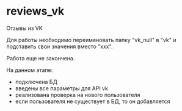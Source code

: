 # reviews_vk
Отзывы из VK

Для работы необходимо переименовать папку "vk_null" в "vk" и подставить свои значения вместо "xxx".

Работа еще не закончена.

На данном этапе:
- подключена БД
- введены все параметры для API vk
- реализована проверка на нового пользователя
- если пользователя не существует в БД, то он добавляется
